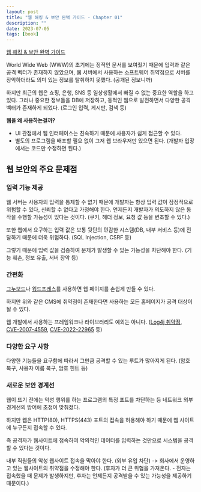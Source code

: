```yaml
---
layout: post
title: "웹 해킹 & 보안 완벽 가이드 - Chapter 01"
description: ""
date: 2023-07-05
tags: [book]
---
```


<a href="https://www.yes24.com/Product/Goods/14275829">웹 해킹 & 보안 완벽 가이드</a>

World Wide Web (WWW)의 초기에는 정적인 문서를 보여줬기 때문에 입력과 같은 공격 벡터가 존재하지 않았으며, 웹 서버에서 사용하는 소프트웨어 취약점으로 서버를 장악하더라도 의미 있는 정보를 탈취하지 못했다. (공개된 정보니까)

하지만 최근의 웹은 쇼핑, 은행, SNS 등 일상생활에서 빠질 수 없는 중요한 역할을 하고 있다. 그러나 중요한 정보들을 DB에 저장하고, 동적인 웹으로 발전하면서 다양한 공격 벡터가 존재하게 되었다. (로그인 입력, 게시판, 검색 등)

**웹을 왜 사용하는걸까?**

* UI 관점에서 웹 인터페이스는 친숙하기 때문에 사용자가 쉽게 접근할 수 있다.
* 별도의 프로그램을 배포할 필요 없이 그저 웹 브라우저만 있으면 된다. (개발자 입장에서는 코드만 수정하면 된다.)

## 웹 보안의 주요 문제점

### 입력 기능 제공

웹 서버는 사용자의 입력을 통제할 수 없기 때문에 개발자는 항상 입력 값이 잠정적으로 위험할 수 있다, 신뢰할 수 없다고 가정해야 한다. 언제든지 개발자가 의도하지 않은 동작을 수행할 가능성이 있다는 것이다. (쿠키, 헤더 정보, 요청 값 등을 변조할 수 있다.)

또한 웹에서 요구하는 입력 값은 보통 뒷단의 민감한 시스템(DB, 내부 서비스 등)에 전달하기 때문에 더욱 위험하다. (SQL Injection, CSRF 등)

그렇기 때문에 입력 값을 검증하여 문제가 발생할 수 있는 가능성을 차단해야 한다. (기능 훼손, 정보 유출, 서버 장악 등)

### 간편화

<a href="https://sir.kr/">그누보드</a>나 <a href="https://wordpress.com/">워드프레스</a>를 사용하면 웹 페이지를 손쉽게 만들 수 있다.

하지만 위와 같은 CMS에 취약점이 존재한다면 사용하는 모든 홈페이지가 공격 대상이 될 수 있다.

웹 개발에서 사용하는 프레임워크나 라이브러리도 예외는 아니다. (<a href="https://namu.wiki/w/Log4j%20%EB%B3%B4%EC%95%88%20%EC%B7%A8%EC%95%BD%EC%A0%90%20%EC%82%AC%ED%83%9C">Log4j 취약점</a>, <a href="https://www.trellix.com/en-us/about/newsroom/stories/research/tarfile-exploiting-the-world.html">CVE-2007-4559</a>, <a href="https://www.igloo.co.kr/security-information/spring4shellcve-2022-22965-%EC%B7%A8%EC%95%BD%EC%A0%90-%EC%9B%90%EC%9D%B8%EB%B6%84%EC%84%9D-%EB%B0%8F-%EB%8C%80%EC%9D%91%EB%B0%A9%EC%95%88/">CVE-2022-22965</a> 등)

### 다양한 요구 사항

다양한 기능들을 요구함에 따라서 그만큼 공격할 수 있는 루트가 많아지게 된다. (암호 복구, 사용자 이름 복구, 암호 힌트 등)

### 새로운 보안 경계선

웹이 뜨기 전에는 악성 행위를 하는 프로그램의 특정 포트를 차단하는 등 네트워크 외부 경계선의 방어에 초점이 맞춰졌다.

하지만 웹은 HTTP(80), HTTPS(443) 포트의 접속을 허용해야 하기 때문에 웹 사이트에 누구든지 접속할 수 있다.

즉 공격자가 웹사이트에 접속하여 악의적인 데이터를 입력하는 것만으로 시스템을 공격할 수 있다는 것이다.

내부 직원들의 악성 웹사이트 접속을 막아야 한다. (외부 유입 차단) -> 회사에서 운영하고 있는 웹사이트의 취약점을 수정해야 한다. (후자가 더 큰 위협을 가져온다. - 전자는 접속했을 때 문제가 발생하지만, 후자는 언제든지 공격받을 수 있는 가능성을 제공하기 때문이다.)
